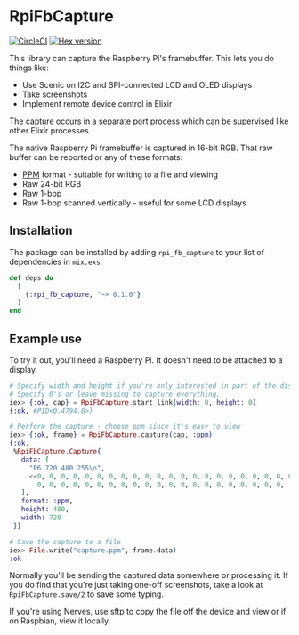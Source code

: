 # RpiFbCapture

[![CircleCI](https://circleci.com/gh/pappersverk/rpi_fb_capture.svg?style=svg)](https://circleci.com/gh/pappersverk/rpi_fb_capture)
[![Hex version](https://img.shields.io/hexpm/v/rpi_fb_capture.svg "Hex version")](https://hex.pm/packages/rpi_fb_capture)

This library can capture the Raspberry Pi's framebuffer. This lets you do things
like:

* Use Scenic on I2C and SPI-connected LCD and OLED displays
* Take screenshots
* Implement remote device control in Elixir

The capture occurs in a separate port process which can be supervised like other
Elixir processes.

The native Raspberry Pi framebuffer is captured in 16-bit RGB. That raw buffer
can be reported or any of these formats:

* [PPM](https://en.wikipedia.org/wiki/Netpbm_format) format - suitable for
  writing to a file and viewing
* Raw 24-bit RGB
* Raw 1-bpp
* Raw 1-bbp scanned vertically - useful for some LCD displays

## Installation

The package can be installed by adding `rpi_fb_capture` to your list of
dependencies in `mix.exs`:

```elixir
def deps do
  [
    {:rpi_fb_capture, "~> 0.1.0"}
  ]
end
```

## Example use

To try it out, you'll need a Raspberry Pi. It doesn't need to be attached to a
display.

```elixir
# Specify width and height if you're only interested in part of the display.
# Specify 0's or leave missing to capture everything.
iex> {:ok, cap} = RpiFbCapture.start_link(width: 0, height: 0)
{:ok, #PID<0.4794.0>}

# Perform the capture - choose ppm since it's easy to view
iex> {:ok, frame} = RpiFbCapture.capture(cap, :ppm)
{:ok,
 %RpiFbCapture.Capture{
   data: [
     "P6 720 480 255\n",
     <<0, 0, 0, 0, 0, 0, 0, 0, 0, 0, 0, 0, 0, 0, 0, 0, 0, 0, 0, 0, 0, 0, 0, 0,
       0, 0, 0, 0, 0, 0, 0, 0, 0, 0, 0, 0, 0, 0, 0, 0, 0, 0, 0, 0, 0, ...>>
   ],
   format: :ppm,
   height: 480,
   width: 720
 }}

# Save the capture to a file
iex> File.write("capture.ppm", frame.data)
:ok
```

Normally you'll be sending the captured data somewhere or processing it. If you
do find that you're just taking one-off screenshots, take a look at
`RpiFbCapture.save/2` to save some typing.

If you're using Nerves, use sftp to copy the file off the device and view or if
on Raspbian, view it locally.
